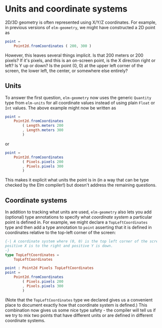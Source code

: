 # Units and coordinate systems

2D/3D geometry is often represented using X/Y/Z coordinates. For example, in
previous versions of `elm-geometry`, we might have constructed a 2D point as

```elm
point =
    Point2d.fromCoordinates ( 200, 300 )
```

However, this leaves several things implicit. Is that 200 meters or 200 pixels?
If it's pixels, and this is an on-screen point, is the X direction right or
left? Is Y up or down? Is the point (0, 0) at the upper left corner of the
screen, the lower left, the center, or somewhere else entirely?

## Units

To answer the first question, `elm-geometry` now uses the generic `Quantity`
type from `elm-units` for all coordinate values instead of using plain `Float`
or `Int` values. The above example might now be written as

```elm
point =
    Point2d.fromCoordinates
        ( Length.meters 200
        , Length.meters 300
        )
```

or

```elm
point =
    Point2d.fromCoordinates
        ( Pixels.pixels 200
        , Pixels.pixels 300
        )
```

This makes it explicit what units the point is in (in a way that can be type
checked by the Elm compiler!) but doesn't address the remaining questions.

## Coordinate systems

In addition to tracking what units are used, `elm-geometry` also lets you add
(optional) type annotations to specify what _coordinate system_ a particular
point is defined in. For example, we might declare a `TopLeftCoordinates` type
and then add a type annotation to `point` asserting that it is defined in
coordinates relative to the top-left corner of the screen:

```elm
{-| A coordinate system where (0, 0) is the top left corner of the screen,
positive X is to the right and positive Y is down.
-}
type TopLeftCoordinates =
    TopLeftCoordinates

point : Point2d Pixels TopLeftCoordinates
point =
    Point2d.fromCoordinates
        ( Pixels.pixels 200
        , Pixels.pixels 300
        )
```

(Note that the `TopLeftCoordinates` type we declared gives us a convenient
place to document exactly how that coordinate system is defined.) This
combination now gives us some nice type safety - the compiler will tell us if
we try to mix two points that have different units or are defined in different
coordinate systems.
